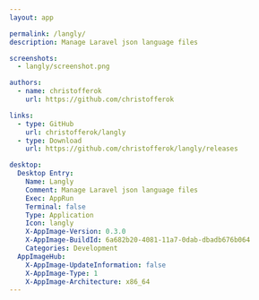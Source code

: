 ```yaml
---
layout: app

permalink: /langly/
description: Manage Laravel json language files

screenshots:
  - langly/screenshot.png

authors:
  - name: christofferok
    url: https://github.com/christofferok

links:
  - type: GitHub
    url: christofferok/langly
  - type: Download
    url: https://github.com/christofferok/langly/releases

desktop:
  Desktop Entry:
    Name: Langly
    Comment: Manage Laravel json language files
    Exec: AppRun
    Terminal: false
    Type: Application
    Icon: langly
    X-AppImage-Version: 0.3.0
    X-AppImage-BuildId: 6a682b20-4081-11a7-0dab-dbadb676b064
    Categories: Development
  AppImageHub:
    X-AppImage-UpdateInformation: false
    X-AppImage-Type: 1
    X-AppImage-Architecture: x86_64
---
```

